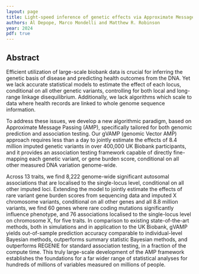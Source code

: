 ```yaml
---
layout: page
title: Light-speed inference of genetic effects via Approximate Message Passing
authors: Al Depope, Marco Mondelli and Matthew R. Robinson
year: 2024
pdf: true
---
```


## Abstract

Efficient utilization of large-scale biobank data is crucial for inferring the genetic basis of disease and predicting health outcomes from the DNA. Yet we lack accurate statistical models to estimate the effect of each locus, conditional on all other genetic variants, controlling for both local and long-range linkage disequilibrium. Additionally, we lack algorithms which scale to data where health records are linked to whole genome sequence information. 

To address these issues, we develop a new algorithmic paradigm, based on Approximate Message Passing (AMP), specifically tailored for both genomic prediction and association testing. Our gVAMP (genomic Vector AMP) approach requires less than a day to jointly estimate the effects of 8.4 million imputed genetic variants in over 400,000 UK Biobank participants, and it provides an association testing framework capable of directly fine-mapping each genetic variant, or gene burden score, conditional on all other measured DNA variation genome-wide. 

Across 13 traits, we find 8,222 genome-wide significant autosomal associations that are localised to the single-locus level, conditional on all other imputed loci. Extending the model to jointly estimate the effects of rare variant gene burden scores from sequencing data and imputed X chromosome variants, conditional on all other genes and all 8.8 million variants, we find 60 genes where rare coding mutations significantly influence phenotype, and 76 associations localised to the single-locus level on chromosome X, for five traits. In comparison to existing state-of-the-art methods, both in simulations and in application to the UK Biobank, gVAMP yields out-of-sample prediction accuracy comparable to individual-level Bayesian methods, outperforms summary statistic Bayesian methods, and outperforms REGENIE for standard association testing, in a fraction of the compute time. This truly large-scale development of the AMP framework establishes the foundations for a far wider range of statistical analyses for hundreds of millions of variables measured on millions of people.
